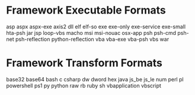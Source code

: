 # Framework Executable Formats
asp
aspx
aspx-exe
axis2
dll
elf
elf-so
exe
exe-only
exe-service
exe-small
hta-psh
jar
jsp
loop-vbs
macho
msi
msi-nouac
osx-app
psh
psh-cmd
psh-net
psh-reflection
python-reflection
vba
vba-exe
vba-psh
vbs
war

# Framework Transform Formats
base32
base64
bash
c
csharp
dw
dword
hex
java
js_be
js_le
num
perl
pl
powershell
ps1
py
python
raw
rb
ruby
sh
vbapplication
vbscript